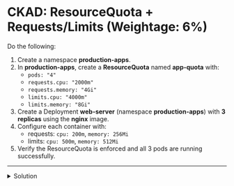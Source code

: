 # CKAD: ResourceQuota + Requests/Limits (Weightage: 6%)

Do the following:

1. Create a namespace **production-apps**.
2. In **production-apps**, create a **ResourceQuota** named **app-quota** with:
   - `pods: "4"`
   - `requests.cpu: "2000m"`
   - `requests.memory: "4Gi"`
   - `limits.cpu: "4000m"`
   - `limits.memory: "8Gi"`
3. Create a Deployment **web-server** (namespace **production-apps**) with **3 replicas** using the **nginx** image.
4. Configure each container with:
   - requests: `cpu: 200m`, `memory: 256Mi`
   - limits: `cpu: 500m`, `memory: 512Mi`
5. Verify the ResourceQuota is enforced and all 3 pods are running successfully.

---

<details>
<summary>Solution</summary>

```bash

kubectl create namespace production-apps

cat <<'EOF' | kubectl apply -f -
apiVersion: v1
kind: ResourceQuota
metadata:
  name: app-quota
  namespace: production-apps
spec:
    hard:
    pods: "4"
    requests.cpu: "2000m"
    requests.memory: "4Gi"
    limits.cpu: "4000m"
    limits.memory: "8Gi"
EOF

```  

```bash
cat <<'EOF' | kubectl apply -f -
apiVersion: apps/v1
kind: Deployment
metadata:
  name: web-server
  namespace: production-apps
spec:
  replicas: 3
  selector:
    matchLabels:
      app: web-server
  template:
    metadata:
      labels:
        app: web-server
    spec:
      containers:
      - name: nginx
        image: nginx:1.25.3
        resources:
          requests:
            cpu: "200m"
            memory: "256Mi"
          limits:
            cpu: "500m"
            memory: "512Mi"
EOF
```

</details>
